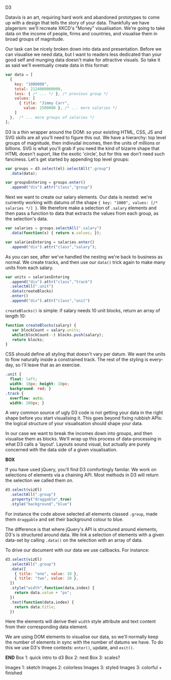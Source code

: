 D3 

Datavis is an art, requiring hard work and abandoned prototypes to come up with a design that tells the story of your data. Thankfully we have plagerism: we'll recreate XKCD's "Money" visualisation. We're going to take data on the income of people, firms and countries, and visualise them in broad groups of magnitude.

Our task can be nicely broken down into data and presentation. Before we can visualise we need data, but I want to readers less dedicated than your good self and munging data doesn't make for attractive visuals. So take it as said we'll eventually create data in this format:

```javascript
var data = [
  {
    key: "1000000",
    total: 2124000000000,
    less: { /* ... */ }, /* previous group */
    values: [
      { title: "Jimmy Carr",
        value: 2500000 }, /* ... more salaries */
    ]
  },  /* ... more groups of salaries */
];
```

D3 is a thin wrapper around the DOM: so your existing HTML, CSS, JS and SVG skills are all you'll need to figure this out. We have a hierarchy: top level groups of magnitude, then indivudal incomes, then the units of millions or billions. SVG is what you'll grab if you need the kind of bizarre shape that HTML doesn't suport, like the exotic 'circle', but for this we don't need such fanciness. Let's get started by appending top level groups:

```javascript
var groups = d3.select(el).selectAll(".group")
  .data(data);

var groupsEntering = groups.enter()
  .append("div").attr("class","group")
```

Next we want to create our salary elements. Our data is nested: we're currently working with datums of the shape `{ key: "1000", values: [/* salaries */] }`. We therefore make a selection of `.salary` elements and then pass a function to data that extracts the values from each group, as the selection's data.

```javascript
var salaries = groups.selectAll(".salary")
  .data(function(x) { return x.values; });

var salariesEntering = salaries.enter()
  .append("div").attr("class","salary");
```

As you can see, after we've handled the nesting we're back to business as normal. We create tracks, and then use our `data()` trick again to make many units from each salary.

```javascript
var units = salariesEntering
  .append("div").attr("class","track")
  .selectAll(".unit")
  .data(createBlocks)
  .enter()
  .append("div").attr("class","unit")
```

`createBlocks()` is simple: if salary needs 10 unit blocks, return an array of length 10:

```javascript
function createBlocks(salary) {
   var blockCount = salary.units;
   while(blockCount--) blocks.push(salary);
   return blocks;
}
```

CSS should define all styling that doesn't vary per datum. We want the units to flow naturally inside a constrained track. The rest of the styling is every-day, so I'll leave that as an exercise.

```css
.unit {
  float: left;
  width: 10px; height: 10px;
  background: red; }
.track {
  overflow: auto;
  width: 200px; }
```





A very common source of ugly D3 code is not getting your data in the right shape before you start visualising it. This goes beyond fixing rubbish APIs: the logical structure of your visualisation should shape your data.

In our case we want to break the incomes down into groups, and then visualise them as blocks. We'll wrap up this process of data-processing in what D3 calls a 'layout'. Layouts sound visual, but actually are purely concerned with the data side of a given visualisation.





__BOX__

If you have used jQuery, you'll find D3 comfortingly familar. We work on selections of elements via a chaining API. Most methods in D3 will return the selection we called them on.

```javascript
d3.select(vizEl)
  .selectAll(".group")
  .property("draggable",true)
  .style("background","blue")
```

For instance the code above selected all elements classed `.group`, made them `draggable` and set their background colour to blue.

The difference is that where jQuery's API is structured around elements, D3's is structured around data. We link a selection of elements with a given data-set by calling `.data()` on the selection with an array of data.

To drive our document with our data we use callbacks. For instance:

```javascript
d3.select(vizEl)
  .selectAll(".group")
  .data([
    { title: "one", value: 10 },
    { title: "two", value: 20 },
  ])
  .style("width",function(data,index) {
    return data.value + "px";
  })
  .text(function(data,index) {
    return data.title;
  })
```

Here the elements will derive their `width` style attribute and text content from their corresponding data element.

We are using DOM elements to visualise our data, so we'll normally keep the number of elements in sync with the number of datums we have. To do this we use D3's three contexts: `enter()`, update, and `exit()`.


__END__
Box 1: quick intro to d3
Box 2: nest
Box 3: scales?

Images 1: sketch
Images 2: colorless
Images 3: styled
Images 3: colorful + finished
